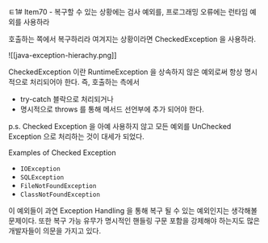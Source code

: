 ㅌ1# Item70 - 복구할 수 있는 상황에는 검사 예외를, 프로그래밍 오류에는 런타임 예외를 사용하라

호출하는 쪽에서 복구하리라 여겨지는 상황이라면 CheckedException 을 사용하라.

![[java-exception-hierachy.png]]

CheckedException 이란 RuntimeException 을 상속하지 않은 예외로써 항상 명시적으로 처리되어야 한다. 즉, 호출하는 측에서

- try-catch 블락으로 처리되거나
- 명시적으로 throws 를 통해 메서드 선언부에 추가 되어야 한다.

p.s. Checked Exception 을 아예 사용하지 않고 모든 예외를 UnChecked Exception 으로 처리하는 것이 대세가 되었다.

Examples of Checked Exception
- `IOException`
- `SQLException`
- `FileNotFoundException`
- `ClassNotFoundException`

이 예외들이 과연 Exception Handling 을 통해 복구 될 수 있는 예외인지는 생각해볼 문제이다. 또한 복구 가능 유무가 명시적인 핸들링 구문 포함을 강제해야 하는지도 많은 개발자들이 의문을 가지고 있다.